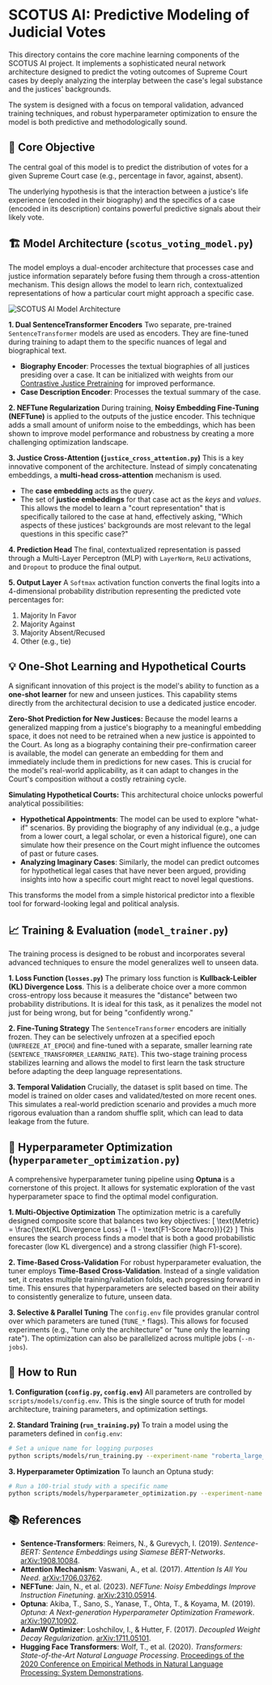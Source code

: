 # SCOTUS AI: Predictive Modeling of Judicial Votes

This directory contains the core machine learning components of the SCOTUS AI project. It implements a sophisticated neural network architecture designed to predict the voting outcomes of Supreme Court cases by deeply analyzing the interplay between the case's legal substance and the justices' backgrounds.

The system is designed with a focus on temporal validation, advanced training techniques, and robust hyperparameter optimization to ensure the model is both predictive and methodologically sound.

## 🎯 Core Objective

The central goal of this model is to predict the distribution of votes for a given Supreme Court case (e.g., percentage in favor, against, absent). 

The underlying hypothesis is that the interaction between a justice's life experience (encoded in their biography) and the specifics of a case (encoded in its description) contains powerful predictive signals about their likely vote.

## 🏗️ Model Architecture (`scotus_voting_model.py`)

The model employs a dual-encoder architecture that processes case and justice information separately before fusing them through a cross-attention mechanism. This design allows the model to learn rich, contextualized representations of how a particular court might approach a specific case.

![SCOTUS AI Model Architecture](https://storage.googleapis.com/agent-tools-prod.appspot.com/tool-results/v1/files/b0e51785-05e8-4687-84ed-da6f22822002)

**1. Dual SentenceTransformer Encoders**
Two separate, pre-trained `SentenceTransformer` models are used as encoders. They are fine-tuned during training to adapt them to the specific nuances of legal and biographical text.
-   **Biography Encoder**: Processes the textual biographies of all justices presiding over a case. It can be initialized with weights from our [Contrastive Justice Pretraining](../pretraining/README.md) for improved performance.
-   **Case Description Encoder**: Processes the textual summary of the case.

**2. NEFTune Regularization**
During training, **Noisy Embedding Fine-Tuning (NEFTune)** is applied to the outputs of the justice encoder. This technique adds a small amount of uniform noise to the embeddings, which has been shown to improve model performance and robustness by creating a more challenging optimization landscape.

**3. Justice Cross-Attention (`justice_cross_attention.py`)**
This is a key innovative component of the architecture. Instead of simply concatenating embeddings, a **multi-head cross-attention** mechanism is used.
-   The **case embedding** acts as the *query*.
-   The set of **justice embeddings** for that case act as the *keys* and *values*.
This allows the model to learn a "court representation" that is specifically tailored to the case at hand, effectively asking, "Which aspects of these justices' backgrounds are most relevant to the legal questions in this specific case?"

**4. Prediction Head**
The final, contextualized representation is passed through a Multi-Layer Perceptron (MLP) with `LayerNorm`, `ReLU` activations, and `Dropout` to produce the final output.

**5. Output Layer**
A `Softmax` activation function converts the final logits into a 4-dimensional probability distribution representing the predicted vote percentages for:
1.  Majority In Favor
2.  Majority Against
3.  Majority Absent/Recused
4.  Other (e.g., tie)

## 💡 One-Shot Learning and Hypothetical Courts

A significant innovation of this project is the model's ability to function as a **one-shot learner** for new and unseen justices. This capability stems directly from the architectural decision to use a dedicated justice encoder.

**Zero-Shot Prediction for New Justices:**
Because the model learns a generalized mapping from a justice's biography to a meaningful embedding space, it does not need to be retrained when a new justice is appointed to the Court. As long as a biography containing their pre-confirmation career is available, the model can generate an embedding for them and immediately include them in predictions for new cases. This is crucial for the model's real-world applicability, as it can adapt to changes in the Court's composition without a costly retraining cycle.

**Simulating Hypothetical Courts:**
This architectural choice unlocks powerful analytical possibilities:
-   **Hypothetical Appointments**: The model can be used to explore "what-if" scenarios. By providing the biography of any individual (e.g., a judge from a lower court, a legal scholar, or even a historical figure), one can simulate how their presence on the Court might influence the outcomes of past or future cases.
-   **Analyzing Imaginary Cases**: Similarly, the model can predict outcomes for hypothetical legal cases that have never been argued, providing insights into how a specific court might react to novel legal questions.

This transforms the model from a simple historical predictor into a flexible tool for forward-looking legal and political analysis.

## 📈 Training & Evaluation (`model_trainer.py`)

The training process is designed to be robust and incorporates several advanced techniques to ensure the model generalizes well to unseen data.

**1. Loss Function (`losses.py`)**
The primary loss function is **Kullback-Leibler (KL) Divergence Loss**. This is a deliberate choice over a more common cross-entropy loss because it measures the "distance" between two probability distributions. It is ideal for this task, as it penalizes the model not just for being wrong, but for being "confidently wrong."

**2. Fine-Tuning Strategy**
The `SentenceTransformer` encoders are initially frozen. They can be selectively unfrozen at a specified epoch (`UNFREEZE_AT_EPOCH`) and fine-tuned with a separate, smaller learning rate (`SENTENCE_TRANSFORMER_LEARNING_RATE`). This two-stage training process stabilizes learning and allows the model to first learn the task structure before adapting the deep language representations.

**3. Temporal Validation**
Crucially, the dataset is split based on time. The model is trained on older cases and validated/tested on more recent ones. This simulates a real-world prediction scenario and provides a much more rigorous evaluation than a random shuffle split, which can lead to data leakage from the future.

## 🔮 Hyperparameter Optimization (`hyperparameter_optimization.py`)

A comprehensive hyperparameter tuning pipeline using **Optuna** is a cornerstone of this project. It allows for systematic exploration of the vast hyperparameter space to find the optimal model configuration.

**1. Multi-Objective Optimization**
The optimization metric is a carefully designed composite score that balances two key objectives:
\[ \text{Metric} = \frac{\text{KL Divergence Loss} + (1 - \text{F1-Score Macro})}{2} \]
This ensures the search process finds a model that is both a good probabilistic forecaster (low KL divergence) and a strong classifier (high F1-score).

**2. Time-Based Cross-Validation**
For robust hyperparameter evaluation, the tuner employs **Time-Based Cross-Validation**. Instead of a single validation set, it creates multiple training/validation folds, each progressing forward in time. This ensures that hyperparameters are selected based on their ability to consistently generalize to future, unseen data.

**3. Selective & Parallel Tuning**
The `config.env` file provides granular control over which parameters are tuned (`TUNE_*` flags). This allows for focused experiments (e.g., "tune only the architecture" or "tune only the learning rate"). The optimization can also be parallelized across multiple jobs (`--n-jobs`).

## 🚀 How to Run

**1. Configuration (`config.py`, `config.env`)**
All parameters are controlled by `scripts/models/config.env`. This is the single source of truth for model architecture, training parameters, and optimization settings.

**2. Standard Training (`run_training.py`)**
To train a model using the parameters defined in `config.env`:
```bash
# Set a unique name for logging purposes
python scripts/models/run_training.py --experiment-name "roberta_large_run_1"
```

**3. Hyperparameter Optimization**
To launch an Optuna study:
```bash
# Run a 100-trial study with a specific name
python scripts/models/hyperparameter_optimization.py --experiment-name "full_tuning_v3" --n-trials 100
```

## 📚 References

-   **Sentence-Transformers**: Reimers, N., & Gurevych, I. (2019). *Sentence-BERT: Sentence Embeddings using Siamese BERT-Networks*. [arXiv:1908.10084](https://arxiv.org/abs/1908.10084).
-   **Attention Mechanism**: Vaswani, A., et al. (2017). *Attention Is All You Need*. [arXiv:1706.03762](https://arxiv.org/abs/1706.03762).
-   **NEFTune**: Jain, N., et al. (2023). *NEFTune: Noisy Embeddings Improve Instruction Finetuning*. [arXiv:2310.05914](https://arxiv.org/abs/2310.05914).
-   **Optuna**: Akiba, T., Sano, S., Yanase, T., Ohta, T., & Koyama, M. (2019). *Optuna: A Next-generation Hyperparameter Optimization Framework*. [arXiv:1907.10902](https://arxiv.org/abs/1907.10902).
-   **AdamW Optimizer**: Loshchilov, I., & Hutter, F. (2017). *Decoupled Weight Decay Regularization*. [arXiv:1711.05101](https://arxiv.org/abs/1711.05101).
-   **Hugging Face Transformers**: Wolf, T., et al. (2020). *Transformers: State-of-the-Art Natural Language Processing*. [Proceedings of the 2020 Conference on Empirical Methods in Natural Language Processing: System Demonstrations](https://www.aclweb.org/anthology/2020.emnlp-demos.6/). 